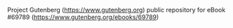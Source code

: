 Project Gutenberg (https://www.gutenberg.org) public repository for
eBook #69789 (https://www.gutenberg.org/ebooks/69789)
